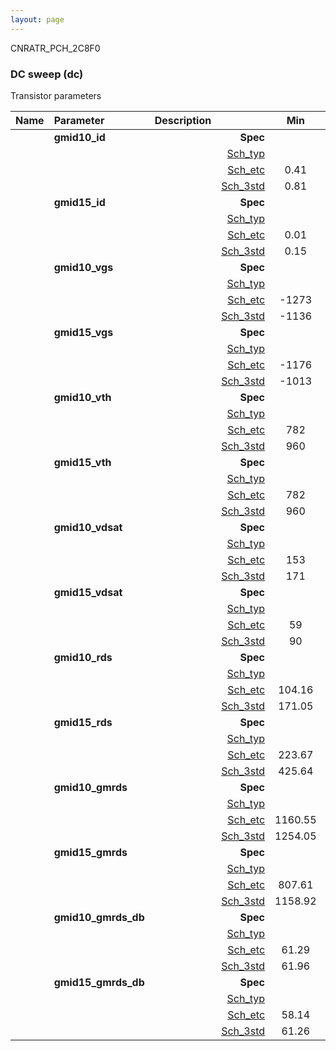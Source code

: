 ```yaml
---
layout: page
---
```




CNRATR_PCH_2C8F0

### DC sweep (dc)

Transistor parameters



|**Name**|**Parameter**|**Description**| |**Min**|**Typ**|**Max**| Unit|
|:---|:---|:---|---:|:---:|:---:|:---:| ---:|
||**gmid10\_id** | | **Spec**  |  | **0.00** |  | **uA** |
| | | |<a href='results/dc_Sch_typical.html'>Sch_typ</a>| | 0.83 |  | |
| | | |<a href='results/dc_Sch_etc.html'>Sch_etc</a>|0.41 | 0.75 | 1.34 | |
| | | |<a href='results/dc_Sch_mc.html'>Sch_3std</a>|0.81 | 0.83 | 0.85 | |
||**gmid15\_id** | | **Spec**  |  | **0.00** |  | **uA** |
| | | |<a href='results/dc_Sch_typical.html'>Sch_typ</a>| | 0.17 |  | |
| | | |<a href='results/dc_Sch_etc.html'>Sch_etc</a>|0.01 | 0.19 | 0.52 | |
| | | |<a href='results/dc_Sch_mc.html'>Sch_3std</a>|0.15 | 0.17 | 0.18 | |
||**gmid10\_vgs** | | **Spec**  |  | **0** |  | **mV** |
| | | |<a href='results/dc_Sch_typical.html'>Sch_typ</a>| | -1125 |  | |
| | | |<a href='results/dc_Sch_etc.html'>Sch_etc</a>|-1273 | -1092 | -880 | |
| | | |<a href='results/dc_Sch_mc.html'>Sch_3std</a>|-1136 | -1126 | -1116 | |
||**gmid15\_vgs** | | **Spec**  |  | **0** |  | **mV** |
| | | |<a href='results/dc_Sch_typical.html'>Sch_typ</a>| | -1000 |  | |
| | | |<a href='results/dc_Sch_etc.html'>Sch_etc</a>|-1176 | -973 | -558 | |
| | | |<a href='results/dc_Sch_mc.html'>Sch_3std</a>|-1013 | -1000 | -987 | |
||**gmid10\_vth** | | **Spec**  |  | **0** |  | **mV** |
| | | |<a href='results/dc_Sch_typical.html'>Sch_typ</a>| | 968 |  | |
| | | |<a href='results/dc_Sch_etc.html'>Sch_etc</a>|782 | 936 | 1091 | |
| | | |<a href='results/dc_Sch_mc.html'>Sch_3std</a>|960 | 969 | 978 | |
||**gmid15\_vth** | | **Spec**  |  | **0** |  | **mV** |
| | | |<a href='results/dc_Sch_typical.html'>Sch_typ</a>| | 968 |  | |
| | | |<a href='results/dc_Sch_etc.html'>Sch_etc</a>|782 | 936 | 1091 | |
| | | |<a href='results/dc_Sch_mc.html'>Sch_3std</a>|960 | 969 | 978 | |
||**gmid10\_vdsat** | | **Spec**  |  | **0** |  | **mV** |
| | | |<a href='results/dc_Sch_typical.html'>Sch_typ</a>| | 172 |  | |
| | | |<a href='results/dc_Sch_etc.html'>Sch_etc</a>|153 | 170 | 176 | |
| | | |<a href='results/dc_Sch_mc.html'>Sch_3std</a>|171 | 172 | 173 | |
||**gmid15\_vdsat** | | **Spec**  |  | **0** |  | **mV** |
| | | |<a href='results/dc_Sch_typical.html'>Sch_typ</a>| | 92 |  | |
| | | |<a href='results/dc_Sch_etc.html'>Sch_etc</a>|59 | 96 | 112 | |
| | | |<a href='results/dc_Sch_mc.html'>Sch_3std</a>|90 | 92 | 94 | |
||**gmid10\_rds** | | **Spec**  |  | **0.00** |  | **MOhm** |
| | | |<a href='results/dc_Sch_typical.html'>Sch_typ</a>| | 173.32 |  | |
| | | |<a href='results/dc_Sch_etc.html'>Sch_etc</a>|104.16 | 198.73 | 363.10 | |
| | | |<a href='results/dc_Sch_mc.html'>Sch_3std</a>|171.05 | 173.67 | 176.30 | |
||**gmid15\_rds** | | **Spec**  |  | **0.00** |  | **MOhm** |
| | | |<a href='results/dc_Sch_typical.html'>Sch_typ</a>| | 480.51 |  | |
| | | |<a href='results/dc_Sch_etc.html'>Sch_etc</a>|223.67 | 933.80 | 8801.53 | |
| | | |<a href='results/dc_Sch_mc.html'>Sch_3std</a>|425.64 | 496.51 | 567.38 | |
||**gmid10\_gmrds** | | **Spec**  |  | **0.00** |  | **V** |
| | | |<a href='results/dc_Sch_typical.html'>Sch_typ</a>| | 1260.16 |  | |
| | | |<a href='results/dc_Sch_etc.html'>Sch_etc</a>|1160.55 | 1255.99 | 1299.53 | |
| | | |<a href='results/dc_Sch_mc.html'>Sch_3std</a>|1254.05 | 1259.40 | 1264.75 | |
||**gmid15\_gmrds** | | **Spec**  |  | **0.00** |  | **V** |
| | | |<a href='results/dc_Sch_typical.html'>Sch_typ</a>| | 1186.34 |  | |
| | | |<a href='results/dc_Sch_etc.html'>Sch_etc</a>|807.61 | 1223.60 | 1328.24 | |
| | | |<a href='results/dc_Sch_mc.html'>Sch_3std</a>|1158.92 | 1180.68 | 1202.45 | |
||**gmid10\_gmrds\_db** | | **Spec**  |  | **0.00** |  | **dB** |
| | | |<a href='results/dc_Sch_typical.html'>Sch_typ</a>| | 62.00 |  | |
| | | |<a href='results/dc_Sch_etc.html'>Sch_etc</a>|61.29 | 61.97 | 62.27 | |
| | | |<a href='results/dc_Sch_mc.html'>Sch_3std</a>|61.96 | 62.00 | 62.03 | |
||**gmid15\_gmrds\_db** | | **Spec**  |  | **0.00** |  | **dB** |
| | | |<a href='results/dc_Sch_typical.html'>Sch_typ</a>| | 61.48 |  | |
| | | |<a href='results/dc_Sch_etc.html'>Sch_etc</a>|58.14 | 61.72 | 62.45 | |
| | | |<a href='results/dc_Sch_mc.html'>Sch_3std</a>|61.26 | 61.44 | 61.62 | |

